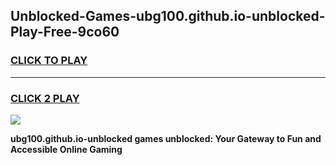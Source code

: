 
## Unblocked-Games-ubg100.github.io-unblocked-Play-Free-9co60
<h3>
<a href="https://premium76.site?title=ubg100.github.io-unblocked&ref=12A">CLICK TO PLAY</a></h3>
<hr>

<h3>
<a href="https://premium76.site?title=ubg100.github.io-unblocked&ref=12A">CLICK 2 PLAY</a>
  
</h3>

<a href="https://premium76.site?title=ubg100.github.io-unblocked&ref=12A"><img src="https://clearcache.store/games.png"></a>


**ubg100.github.io-unblocked games unblocked: Your Gateway to Fun and Accessible Online Gaming**
